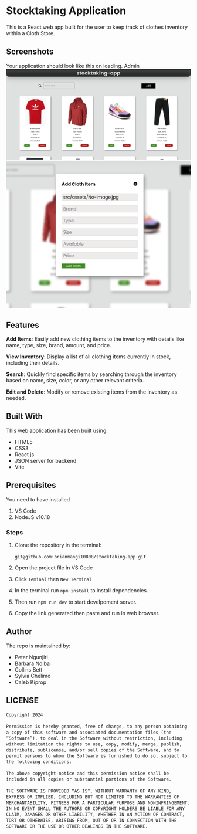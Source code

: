 # Stocktaking Application

This is a React web app built for the user to keep track of clothes inventory within a Cloth Store.

## Screenshots

Your application should look like this on loading.
Admin
![img](https://github.com/brianmangi10808/stocktaking-app/blob/Codewars/src/assets/Admin1.png)
![img](https://github.com/brianmangi10808/stocktaking-app/blob/Codewars/src/assets/Admin2.png)

## Features
**Add Items**: Easily add new clothing items to the inventory with details like name, type, size, brand, amount, and price.

**View Inventory**: Display a list of all clothing items currently in stock, including their details.

**Search**: Quickly find specific items by searching through the inventory based on name, size, color, or any other relevant criteria.

**Edit and Delete**: Modify or remove existing items from the inventory as needed.

## Built With
This web application has been built using:

- HTML5
- CSS3
- React js
- JSON server for backend
- Vite

## Prerequisites
You need to have installed 
1. VS Code
2. NodeJS v10.18

### Steps
1. Clone the repository in the terminal:

    ```git@github.com:brianmangi10808/stocktaking-app.git```

2. Open the project file in VS Code

3. Click ```Teminal``` then ```New Terminal```

4. In the terminal run ```npm install``` to install dependencies.

5. Then run ```npm run dev``` to start develpoment server.

6. Copy the link generated then paste and run in web browser.

## Author
The repo is maintained by:
- Peter Ngunjiri
- Barbara Ndiba
- Collins Bett
- Sylvia Chelimo
- Caleb Kiprop

## LICENSE
```
Copyright 2024

Permission is hereby granted, free of charge, to any person obtaining a copy of this software and associated documentation files (the “Software”), to deal in the Software without restriction, including without limitation the rights to use, copy, modify, merge, publish, distribute, sublicense, and/or sell copies of the Software, and to permit persons to whom the Software is furnished to do so, subject to the following conditions:

The above copyright notice and this permission notice shall be included in all copies or substantial portions of the Software.

THE SOFTWARE IS PROVIDED “AS IS”, WITHOUT WARRANTY OF ANY KIND, EXPRESS OR IMPLIED, INCLUDING BUT NOT LIMITED TO THE WARRANTIES OF MERCHANTABILITY, FITNESS FOR A PARTICULAR PURPOSE AND NONINFRINGEMENT. IN NO EVENT SHALL THE AUTHORS OR COPYRIGHT HOLDERS BE LIABLE FOR ANY CLAIM, DAMAGES OR OTHER LIABILITY, WHETHER IN AN ACTION OF CONTRACT, TORT OR OTHERWISE, ARISING FROM, OUT OF OR IN CONNECTION WITH THE SOFTWARE OR THE USE OR OTHER DEALINGS IN THE SOFTWARE.
```